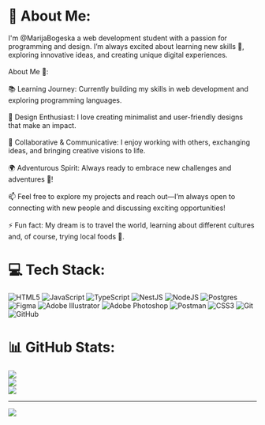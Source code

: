 # 💫 About Me:
I'm @MarijaBogeska a web development student with a passion for programming and design. I’m always excited about learning new skills 🌱, exploring innovative ideas, and creating unique digital experiences.<br><br>About Me 🌟:<br><br>📚 Learning Journey: Currently building my skills in web development and exploring programming languages.<br><br>🎨 Design Enthusiast: I love creating minimalist and user-friendly designs that make an impact.<br><br>🤝 Collaborative & Communicative: I enjoy working with others, exchanging ideas, and bringing creative visions to life.<br><br>🌍 Adventurous Spirit: Always ready to embrace new challenges and adventures 🚀!<br><br>📫 Feel free to explore my projects and reach out—I’m always open to connecting with new people and discussing exciting opportunities!<br><br>⚡ Fun fact: My dream is to travel the world, learning about different cultures and, of course, trying local foods 🍜.


# 💻 Tech Stack:
![HTML5](https://img.shields.io/badge/html5-%23E34F26.svg?style=for-the-badge&logo=html5&logoColor=white) ![JavaScript](https://img.shields.io/badge/javascript-%23323330.svg?style=for-the-badge&logo=javascript&logoColor=%23F7DF1E) ![TypeScript](https://img.shields.io/badge/typescript-%23007ACC.svg?style=for-the-badge&logo=typescript&logoColor=white) ![NestJS](https://img.shields.io/badge/nestjs-%23E0234E.svg?style=for-the-badge&logo=nestjs&logoColor=white) ![NodeJS](https://img.shields.io/badge/node.js-6DA55F?style=for-the-badge&logo=node.js&logoColor=white) ![Postgres](https://img.shields.io/badge/postgres-%23316192.svg?style=for-the-badge&logo=postgresql&logoColor=white) ![Figma](https://img.shields.io/badge/figma-%23F24E1E.svg?style=for-the-badge&logo=figma&logoColor=white) ![Adobe Illustrator](https://img.shields.io/badge/adobe%20illustrator-%23FF9A00.svg?style=for-the-badge&logo=adobe%20illustrator&logoColor=white) ![Adobe Photoshop](https://img.shields.io/badge/adobe%20photoshop-%2331A8FF.svg?style=for-the-badge&logo=adobe%20photoshop&logoColor=white) ![Postman](https://img.shields.io/badge/Postman-FF6C37?style=for-the-badge&logo=postman&logoColor=white) ![CSS3](https://img.shields.io/badge/css3-%231572B6.svg?style=for-the-badge&logo=css3&logoColor=white) ![Git](https://img.shields.io/badge/git-%23F05033.svg?style=for-the-badge&logo=git&logoColor=white) ![GitHub](https://img.shields.io/badge/github-%23121011.svg?style=for-the-badge&logo=github&logoColor=white)
# 📊 GitHub Stats:
![](https://github-readme-stats.vercel.app/api?username=MarijaBogeska&theme=dark&hide_border=false&include_all_commits=true&count_private=true)<br/>
![](https://nirzak-streak-stats.vercel.app/?user=MarijaBogeska&theme=dark&hide_border=false)<br/>
![](https://github-readme-stats.vercel.app/api/top-langs/?username=MarijaBogeska&theme=dark&hide_border=false&include_all_commits=true&count_private=true&layout=compact)

---
[![](https://visitcount.itsvg.in/api?id=MarijaBogeska&icon=9&color=5)](https://visitcount.itsvg.in)

<!-- Proudly created with GPRM ( https://gprm.itsvg.in ) -->
